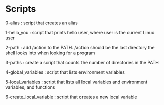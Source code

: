 <h1>Scripts</h1>
<p>0-alias : script that creates an alias<br>
<p>1-hello_you : script that prints hello user, where user is the current Linux user<br>
<p>2-path : add /action to the PATH. /action should be the last directory the shell looks into when looking for a program<br>
<p>3-paths : create a script that counts the number of directories in the PATH<br>
<p>4-global_variables : script that lists environment variables<br>
<p>5-local_variables : script that lists all local variables and environment variables, and functions<br>
<p>6-create_local_variable : script that creates a new local variable<br>

